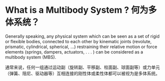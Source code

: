 # What is a Multibody System ? 何为多体系统？

Generally speaking, any physical system which can be seen as a set of rigid or flexible bodies, connected to each other by kinematic joints (revolute, prismatic, cylindrical, spherical, ...) restraining their relative motion or force elements (springs, dampers, actuators, . . . ) can be considered as a multibody system (MBS).

通常来说，任何一组通过运动副（旋转副、平移副、柱面副、球面副等）或力单元（弹簧、阻尼、驱动器等）互相连接的刚性体或柔性体都可以被视为是多体系统。